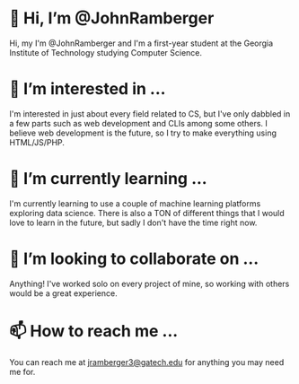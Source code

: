 # 👋 Hi, I’m @JohnRamberger
Hi, my I'm @JohnRamberger and I'm a first-year student at the Georgia Institute of Technology studying Computer Science. 
# 👀 I’m interested in ...
I'm interested in just about every field related to CS, but I've only dabbled in a few parts such as web development and CLIs among some others. I believe web development is the future, so I try to make everything using HTML/JS/PHP.
# 🌱 I’m currently learning ...
I'm currently learning to use a couple of machine learning platforms exploring data science. There is also a TON of different things that I would love to learn in the future, but sadly I don't have the time right now.
# 💞️ I’m looking to collaborate on ...
Anything! I've worked solo on every project of mine, so working with others would be a great experience. 
# 📫 How to reach me ...
You can reach me at jramberger3@gatech.edu for anything you may need me for. 



 


<!---
JohnRamberger/JohnRamberger is a ✨ special ✨ repository because its `README.md` (this file) appears on your GitHub profile.
You can click the Preview link to take a look at your changes.
--->
